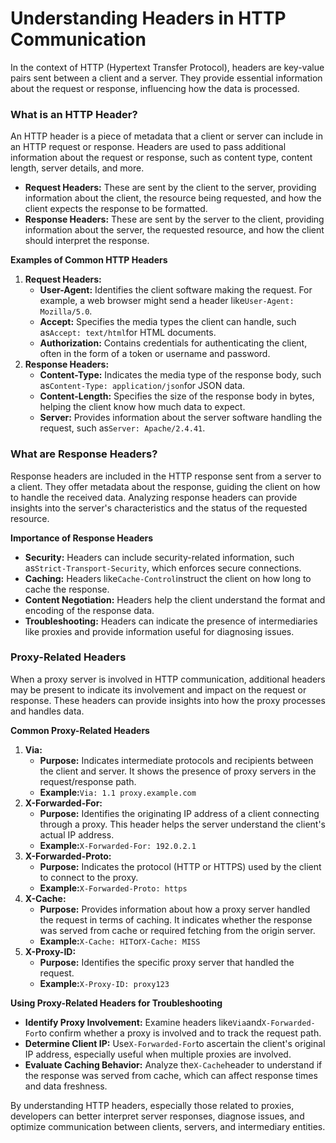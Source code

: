 # Understanding Headers in HTTP Communication

In the context of HTTP (Hypertext Transfer Protocol), headers are key-value pairs sent between a client and a server. They provide essential information about the request or response, influencing how the data is processed.

### **What is an HTTP Header?**

An HTTP header is a piece of metadata that a client or server can include in an HTTP request or response. Headers are used to pass additional information about the request or response, such as content type, content length, server details, and more.

* **Request Headers:** These are sent by the client to the server, providing information about the client, the resource being requested, and how the client expects the response to be formatted.
* **Response Headers:** These are sent by the server to the client, providing information about the server, the requested resource, and how the client should interpret the response.

**Examples of Common HTTP Headers**

1. **Request Headers:**
   * **User-Agent:** Identifies the client software making the request. For example, a web browser might send a header like`User-Agent: Mozilla/5.0`.
   * **Accept:** Specifies the media types the client can handle, such as`Accept: text/html`for HTML documents.
   * **Authorization:** Contains credentials for authenticating the client, often in the form of a token or username and password.
2. **Response Headers:**
   * **Content-Type:** Indicates the media type of the response body, such as`Content-Type: application/json`for JSON data.
   * **Content-Length:** Specifies the size of the response body in bytes, helping the client know how much data to expect.
   * **Server:** Provides information about the server software handling the request, such as`Server: Apache/2.4.41`.

### **What are Response Headers?**

Response headers are included in the HTTP response sent from a server to a client. They offer metadata about the response, guiding the client on how to handle the received data. Analyzing response headers can provide insights into the server's characteristics and the status of the requested resource.

**Importance of Response Headers**

* **Security:** Headers can include security-related information, such as`Strict-Transport-Security`, which enforces secure connections.
* **Caching:** Headers like`Cache-Control`instruct the client on how long to cache the response.
* **Content Negotiation:** Headers help the client understand the format and encoding of the response data.
* **Troubleshooting:** Headers can indicate the presence of intermediaries like proxies and provide information useful for diagnosing issues.

### Proxy-Related Headers

When a proxy server is involved in HTTP communication, additional headers may be present to indicate its involvement and impact on the request or response. These headers can provide insights into how the proxy processes and handles data.

**Common Proxy-Related Headers**

1. **Via:**
   * **Purpose:** Indicates intermediate protocols and recipients between the client and server. It shows the presence of proxy servers in the request/response path.
   * **Example:**`Via: 1.1 proxy.example.com`
2. **X-Forwarded-For:**
   * **Purpose:** Identifies the originating IP address of a client connecting through a proxy. This header helps the server understand the client's actual IP address.
   * **Example:**`X-Forwarded-For: 192.0.2.1`
3. **X-Forwarded-Proto:**
   * **Purpose:** Indicates the protocol (HTTP or HTTPS) used by the client to connect to the proxy.
   * **Example:**`X-Forwarded-Proto: https`
4. **X-Cache:**
   * **Purpose:** Provides information about how a proxy server handled the request in terms of caching. It indicates whether the response was served from cache or required fetching from the origin server.
   * **Example:**`X-Cache: HIT`or`X-Cache: MISS`
5. **X-Proxy-ID:**
   * **Purpose:** Identifies the specific proxy server that handled the request.
   * **Example:**`X-Proxy-ID: proxy123`

**Using Proxy-Related Headers for Troubleshooting**

* **Identify Proxy Involvement:** Examine headers like`Via`and`X-Forwarded-For`to confirm whether a proxy is involved and to track the request path.
* **Determine Client IP:** Use`X-Forwarded-For`to ascertain the client's original IP address, especially useful when multiple proxies are involved.
* **Evaluate Caching Behavior:** Analyze the`X-Cache`header to understand if the response was served from cache, which can affect response times and data freshness.

By understanding HTTP headers, especially those related to proxies, developers can better interpret server responses, diagnose issues, and optimize communication between clients, servers, and intermediary entities.

